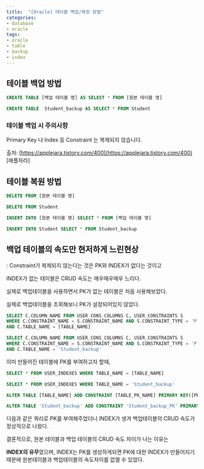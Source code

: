 ```yaml
---
title:  "[Oracle] 테이블 백업/복원 방법"
categories: 
- database
- oracle
tags: 
- oracle
- table
- backup
- index
---
```


## 테이블 백업 방법
```sql
CREATE TABLE [백업 테이블 명] AS SELECT * FROM [원본 테이블 명]
```
```sql
CREATE TABLE  Student_backup AS SELECT * FROM Student
```

### 테이블 백업 시 주의사항

Primary Key 나 Index 등 Constraint 는 복제되지 않습니다.

출처: [https://applejara.tistory.com/400](https://applejara.tistory.com/400) [애플자라]

## 테이블 복원 방법
```sql
DELETE FROM [원본 테이블 명]
```
```sql
DELETE FROM Student
```
```sql
INSERT INTO [원본 테이블 명] SELECT * FROM [백업 테이블 명]
```
```sql
INSERT INTO Student SELECT * FROM Student_backup
```

## 백업 테이블의 속도만 현저하게 느린현상

: Constraint가 복제되지 않는다는 것은 PK와 INDEX가 없다는 것이고

INDEX가 없는 테이블은 CRUD 속도는 매우매우매우 느리다.

실제로 백업테이블을 사용하면서 PK가 없는 테이블은 처음 사용해보았다.

실제로 백업테이블을 조회해보니 PK가 설정되어있지 않았다.
```sql
SELECT C.COLUMN_NAME FROM USER_CONS_COLUMNS C, USER_CONSTRAINTS S
WHERE C.CONSTRAINT_NAME = S.CONSTRAINT_NAME AND S.CONSTRAINT_TYPE = 'P'
AND C.TABLE_NAME = [TABLE_NAME]
```
```sql
SELECT C.COLUMN_NAME FROM USER_CONS_COLUMNS C, USER_CONSTRAINTS S 
WHERE C.CONSTRAINT_NAME = S.CONSTRAINT_NAME AND S.CONSTRAINT_TYPE = 'P'
AND C.TABLE_NAME = 'Student_backup'
```

이미 만들어진 테이블에 PK를 부여하고자 할때,
```sql
SELECT * FROM USER_INDEXES WHERE TABLE_NAME = [TABLE_NAME]
```
```sql
SELECT * FROM USER_INDEXES WHERE TABLE_NAME = 'Student_backup'
```
```sql
ALTER TABLE [TABLE_NAME] ADD CONSTRAINT [TABLE_PK_NAME] PRIMARY KEY([PK COLUMN NAME])
```
```sql
ALTER TABLE 'Student_backup' ADD CONSTRAINT 'Student_backup_PK' PRIMARY KEY('StudentNo')
```

다음과 같은 쿼리로 PK를 부여해주었더니 INDEX가 생겨 백업테이블의 CRUD 속도가 정상적으로 나왔다.

결론적으로, 원본 테이블과 백업 테이블의 CRUD 속도 차이가 나는 이유는 

**INDEX의 유무**였으며, INDEX는 PK를 생성하게되면 PK에 대한 INDEX가 만들어지기 때문에 원본테이블과 백업테이블의 속도차이를 없앨 수 있었다.
